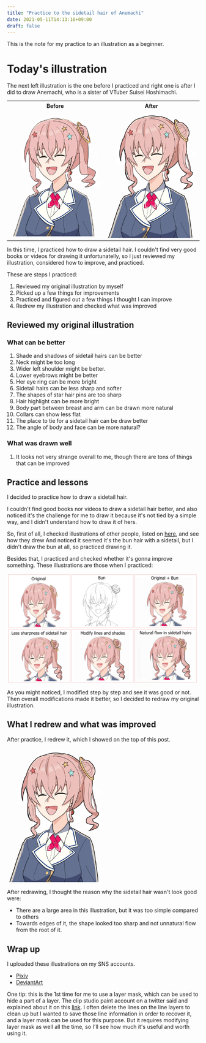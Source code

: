 ```yaml
---
title: "Practice to the sidetail hair of Anemachi"
date: 2021-05-11T14:13:16+09:00
draft: false
---
```


This is the note for my practice to an illustration as a beginner.

Today's illustration
===

The next left illustration is the one before I practiced and right one is after I did to draw Anemachi, who is a sister of VTuber Suisei Hoshimachi.

<table>
	<tr>
		<th>Before</th>
		<th>After</th>
	</tr>
	<tr>
		<td style="text-align: center; width:50%">
			<img alt="Before practice" src="/posts/2021/2021-05-11-illustration-practice/images/before.png" />
		</td>
		<td style="text-align: center; width:50%">
			<img alt="After practice" src="/posts/2021/2021-05-11-illustration-practice/images/after.png" />
		</td>
	</tr>
</table>

In this time, I practiced how to draw a sidetail hair.
I couldn't find very good books or videos for drawing it unfortunatelly, so I just reviewed my illustration, considered how to improve, and practiced.

These are steps I practiced:

1. Reviewed my original illustration by myself
1. Picked up a few things for improvements
1. Practiced and figured out a few things I thought I can improve
1. Redrew my illustration and checked what was improved


Reviewed my original illustration
---

### What can be better

1. Shade and shadows of sidetail hairs can be better
1. Neck might be too long
1. Wider left shoulder might be better.
1. Lower eyebrows might be better
1. Her eye ring can be more bright
1. Sidetail hairs can be less sharp and softer
1. The shapes of star hair pins are too sharp
1. Hair highlight can be more bright
1. Body part between breast and arm can be drawn more natural
1. Collars can show less flat
1. The place to tie for a sidetail hair can be draw better
1. The angle of body and face can be more natural?

### What was drawn well

1. It looks not very strange overall to me, though there are tons of things that can be improved

Practice and lessons
---

I decided to practice how to draw a sidetail hair.

I couldn't find good books nor videos to draw a sidetail hair better, and also noticed it's the challenge for me to draw it because it's not tied by a simple way, and I didn't understand how to draw it of hers.

So, first of all, I checked illustrations of other people, listed on [here](https://pin.it/PXRgKJf), and see how they drew
And noticed it seemed it's the bun hair with a sidetail, but I didn't draw the bun at all, so practiced drawing it.

Besides that, I practiced and checked whether it's gonna improve something. These illustrations are those when I practiced:

![Practice](/posts/2021/2021-05-11-illustration-practice/images/practice.png)

As you might noticed, I modified step by step and see it was good or not.
Then overall modifications made it better, so I decided to redraw my original illustration.

What I redrew and what was improved
---

After practice, I redrew it, which I showed on the top of this post.

<div style="width:50%">
    <img src="/posts/2021/2021-05-11-illustration-practice/images/after.png" />
</div>

After redrawing, I thought the reason why the sidetail hair wasn't look good were:

* There are a large area in this illustration, but it was too simple compared to others
* Towards edges of it, the shape looked too sharp and not unnatural flow from the root of it.

Wrap up
---

I uploaded these illustrations on my SNS accounts.
- [Pixiv](https://www.pixiv.net/en/artworks/89868695)
- [DeviantArt](https://www.deviantart.com/michael-freling/art/Practice-Drawing-a-sidetali-hair-Anemachi-879603687)


One tip: this is the 1st time for me to use a layer mask, which can be used to hide a part of a layer.
The clip studio paint account on a twitter said and explained about it on this [link](https://twitter.com/clipstudiopaint/status/1328161051083493376?lang=en).
I often delete the lines on the line layers to clean up but  I wanted to save those line information in order to recover it, and a layer mask can be used for this purpose.
But it requires modifying layer mask as well all the time, so I'll see how much it's useful and worth using it.
